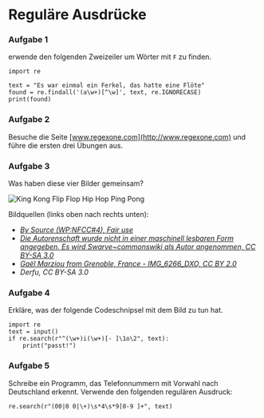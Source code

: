 
# Reguläre Ausdrücke

### Aufgabe 1

erwende den folgenden Zweizeiler um Wörter mit `F` zu finden.

    import re

    text = "Es war einmal ein Ferkel, das hatte eine Flöte"
    found = re.findall('(a\w+)[^\w]', text, re.IGNORECASE)
    print(found)

### Aufgabe 2

Besuche die Seite [www.regexone.com](http://www.regexone.com) und führe die ersten drei Übungen aus.

### Aufgabe 3

Was haben diese vier Bilder gemeinsam?

![King Kong Flip Flop Hip Hop Ping Pong](regex.jpg)

Bildquellen (links oben nach rechts unten):

* *[By Source (WP:NFCC#4), Fair use](https://en.wikipedia.org/w/index.php?curid=48711736)*
* *[Die Autorenschaft wurde nicht in einer maschinell lesbaren Form angegeben. Es wird Swarve~commonswiki als Autor angenommen, CC BY-SA 3.0](https://commons.wikimedia.org/w/index.php?curid=336076)*
* *[Gaël Marziou from Grenoble, France - IMG_6266_DXO, CC BY 2.0](https://commons.wikimedia.org/w/index.php?curid=47416377)*
* *Derfu, CC BY-SA 3.0*

### Aufgabe 4

Erkläre, was der folgende Codeschnipsel mit dem Bild zu tun hat.

    import re
    text = input()
    if re.search(r"^(\w+)i(\w+)[- ]\1o\2", text):
        print("passt!")

### Aufgabe 5

Schreibe ein Programm, das Telefonnummern mit Vorwahl nach Deutschland erkennt.
Verwende den folgenden regulären Ausdruck:

    re.search(r"(00|0 0|\+)\s*4\s*9[0-9 ]+", text)


